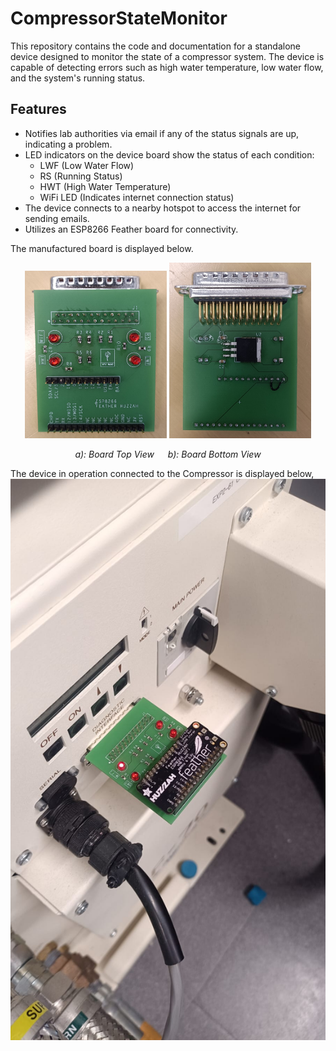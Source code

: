 # CompressorStateMonitor

This repository contains the code and documentation for a standalone device designed to monitor the state of a compressor system. The device is capable of detecting errors such as high water temperature, low water flow, and the system's running status.

## Features

- Notifies lab authorities via email if any of the status signals are up, indicating a problem.
- LED indicators on the device board show the status of each condition: 
  - LWF (Low Water Flow)
  - RS (Running Status)
  - HWT (High Water Temperature)
  - WiFi LED (Indicates internet connection status)
- The device connects to a nearby hotspot to access the internet for sending emails.
- Utilizes an ESP8266 Feather board for connectivity.

The manufactured board is displayed below.
<p align="center">
  <img src="Figures/SolderedTop.jpg" alt="Board Top View" width="45%" />
  <img src="Figures/SolderedBottom.jpg" alt="Board Bottom View" width="45%" />
</p>

<p align="center">
  <em>a): Board Top View</em> &emsp; <em>b): Board Bottom View</em>
</p>

The device in operation connected to the Compressor is displayed below,
![Compressor State Monitor](Figures/InOperation.jpg)


